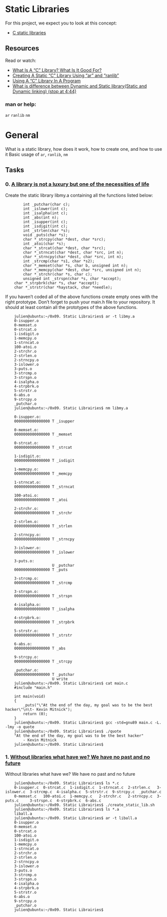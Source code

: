 # Static Libraries
For this project, we expect you to look at this concept:

- [C static libraries](https://alx-intranet.hbtn.io/concepts/61)

## Resources
Read or watch:

- [What Is A “C” Library? What Is It Good For?](https://docencia.ac.upc.edu/FIB/USO/Bibliografia/unix-c-libraries.html)
- [Creating A Static “C” Library Using “ar” and “ranlib”](https://docencia.ac.upc.edu/FIB/USO/Bibliografia/unix-c-libraries.html)
- [Using A “C” Library In A Program](https://docencia.ac.upc.edu/FIB/USO/Bibliografia/unix-c-libraries.html)
- [What is difference between Dynamic and Static library(Static and Dynamic linking) (stop at 4:44)](youtube.com/watch?v=eW5he5uFBNM)


### man or help:

``ar``
`ranlib`
`nm`

# General
What is a static library, how does it work, how to create one, and how to use it
Basic usage of `ar`, `ranlib`, `nm`

## Tasks
### 0. [A library is not a luxury but one of the necessities of life](libmy.a) 
Create the static library libmy.a containing all the functions listed below:

            int _putchar(char c);
            int _islower(int c);
            int _isalpha(int c);
            int _abs(int n);
            int _isupper(int c);
            int _isdigit(int c);
            int _strlen(char *s);
            void _puts(char *s);
            char *_strcpy(char *dest, char *src);
            int _atoi(char *s);
            char *_strcat(char *dest, char *src);
            char *_strncat(char *dest, char *src, int n);
            char *_strncpy(char *dest, char *src, int n);
            int _strcmp(char *s1, char *s2);
            char *_memset(char *s, char b, unsigned int n);
            char *_memcpy(char *dest, char *src, unsigned int n);
            char *_strchr(char *s, char c);
            unsigned int _strspn(char *s, char *accept);
        char *_strpbrk(char *s, char *accept);
        char *_strstr(char *haystack, char *needle);
        
 If you haven’t coded all of the above functions create empty ones with the right prototype.
Don’t forget to push your main.h file to your repository. It should at least contain all the prototypes of the above functions.

        julien@ubuntu:~/0x09. Static Librairies$ ar -t libmy.a 
        0-isupper.o
        0-memset.o
        0-strcat.o
        1-isdigit.o
        1-memcpy.o
        1-strncat.o
        100-atoi.o
        2-strchr.o
        2-strlen.o
        2-strncpy.o
        3-islower.o
        3-puts.o
        3-strcmp.o
        3-strspn.o
        4-isalpha.o
        4-strpbrk.o
        5-strstr.o
        6-abs.o
        9-strcpy.o
        _putchar.o
        julien@ubuntu:~/0x09. Static Librairies$ nm libmy.a 

        0-isupper.o:
        0000000000000000 T _isupper

        0-memset.o:
        0000000000000000 T _memset

        0-strcat.o:
        0000000000000000 T _strcat

        1-isdigit.o:
        0000000000000000 T _isdigit

        1-memcpy.o:
        0000000000000000 T _memcpy

        1-strncat.o:
        0000000000000000 T _strncat

        100-atoi.o:
        0000000000000000 T _atoi

        2-strchr.o:
        0000000000000000 T _strchr

        2-strlen.o:
        0000000000000000 T _strlen

        2-strncpy.o:
        0000000000000000 T _strncpy

        3-islower.o:
        0000000000000000 T _islower

        3-puts.o:
                         U _putchar
        0000000000000000 T _puts

        3-strcmp.o:
        0000000000000000 T _strcmp

        3-strspn.o:
        0000000000000000 T _strspn

        4-isalpha.o:
        0000000000000000 T _isalpha

        4-strpbrk.o:
        0000000000000000 T _strpbrk

        5-strstr.o:
        0000000000000000 T _strstr

        6-abs.o:
        0000000000000000 T _abs

        9-strcpy.o:
        0000000000000000 T _strcpy

        _putchar.o:
        0000000000000000 T _putchar
                         U write
        julien@ubuntu:~/0x09. Static Librairies$ cat main.c 
        #include "main.h"

        int main(void)
        {
            _puts("\"At the end of the day, my goal was to be the best hacker\"\n\t- Kevin Mitnick");
            return (0);
        }
        julien@ubuntu:~/0x09. Static Librairies$ gcc -std=gnu89 main.c -L. -lmy -o quote
        julien@ubuntu:~/0x09. Static Librairies$ ./quote 
        "At the end of the day, my goal was to be the best hacker"
            - Kevin Mitnick
        julien@ubuntu:~/0x09. Static Librairies$ 
        
        
### 1. [Without libraries what have we? We have no past and no future](create_static_lib.sh)
Without libraries what have we? We have no past and no future

        julien@ubuntu:~/0x09. Static Librairies$ ls *.c
        0-isupper.c  0-strcat.c  1-isdigit.c  1-strncat.c  2-strlen.c   3-islower.c  3-strcmp.c  4-isalpha.c  5-strstr.c  9-strcpy.c  _putchar.c
        0-memset.c   100-atoi.c  1-memcpy.c   2-strchr.c   2-strncpy.c  3-puts.c     3-strspn.c  4-strpbrk.c  6-abs.c
        julien@ubuntu:~/0x09. Static Librairies$ ./create_static_lib.sh 
        julien@ubuntu:~/0x09. Static Librairies$ ls *.a
        liball.a
        julien@ubuntu:~/0x09. Static Librairies$ ar -t liball.a
        0-isupper.o
        0-memset.o
        0-strcat.o
        100-atoi.o
        1-isdigit.o
        1-memcpy.o
        1-strncat.o
        2-strchr.o
        2-strlen.o
        2-strncpy.o
        3-islower.o
        3-puts.o
        3-strcmp.o
        3-strspn.o
        4-isalpha.o
        4-strpbrk.o
        5-strstr.o
        6-abs.o
        9-strcpy.o
        _putchar.o
        julien@ubuntu:~/0x09. Static Librairies$ 

        
